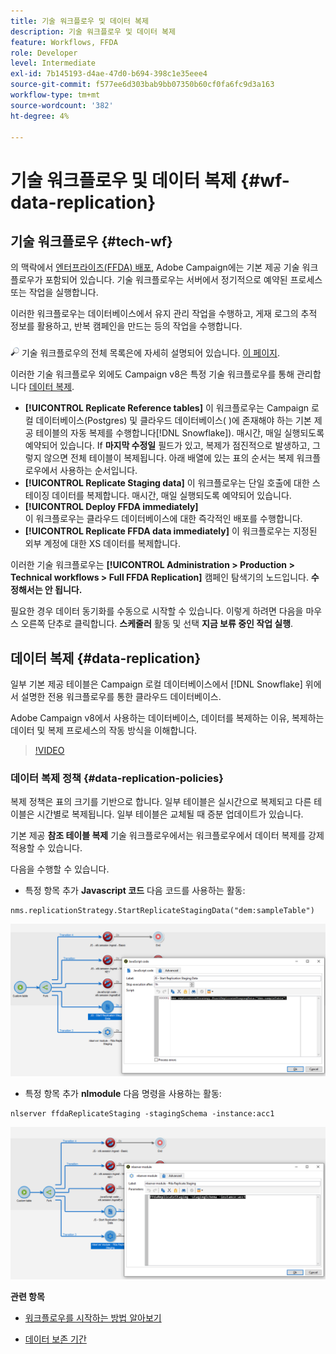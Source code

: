 ```yaml
---
title: 기술 워크플로우 및 데이터 복제
description: 기술 워크플로우 및 데이터 복제
feature: Workflows, FFDA
role: Developer
level: Intermediate
exl-id: 7b145193-d4ae-47d0-b694-398c1e35eee4
source-git-commit: f577ee6d303bab9bb07350b60cf0fa6fc9d3a163
workflow-type: tm+mt
source-wordcount: '382'
ht-degree: 4%

---
```


# 기술 워크플로우 및 데이터 복제 {#wf-data-replication}

## 기술 워크플로우 {#tech-wf}

의 맥락에서 [엔터프라이즈(FFDA) 배포](enterprise-deployment.md), Adobe Campaign에는 기본 제공 기술 워크플로우가 포함되어 있습니다. 기술 워크플로우는 서버에서 정기적으로 예약된 프로세스 또는 작업을 실행합니다.

이러한 워크플로우는 데이터베이스에서 유지 관리 작업을 수행하고, 게재 로그의 추적 정보를 활용하고, 반복 캠페인을 만드는 등의 작업을 수행합니다.

![](../assets/do-not-localize/glass.png) 기술 워크플로우의 전체 목록은에 자세히 설명되어 있습니다. [이 페이지](https://experienceleague.adobe.com/docs/campaign/automation/workflows/introduction/wf-type/technical-workflows.html).

이러한 기술 워크플로우 외에도 Campaign v8은 특정 기술 워크플로우를 통해 관리합니다 [데이터 복제](#data-replication).

* **[!UICONTROL Replicate Reference tables]**
이 워크플로우는 Campaign 로컬 데이터베이스(Postgres) 및 클라우드 데이터베이스( )에 존재해야 하는 기본 제공 테이블의 자동 복제를 수행합니다[!DNL Snowflake]). 매시간, 매일 실행되도록 예약되어 있습니다. If **마지막 수정일** 필드가 있고, 복제가 점진적으로 발생하고, 그렇지 않으면 전체 테이블이 복제됩니다. 아래 배열에 있는 표의 순서는 복제 워크플로우에서 사용하는 순서입니다.
* **[!UICONTROL Replicate Staging data]**
이 워크플로우는 단일 호출에 대한 스테이징 데이터를 복제합니다. 매시간, 매일 실행되도록 예약되어 있습니다.
* **[!UICONTROL Deploy FFDA immediately]**\
  이 워크플로우는 클라우드 데이터베이스에 대한 즉각적인 배포를 수행합니다.
* **[!UICONTROL Replicate FFDA data immediately]**
이 워크플로우는 지정된 외부 계정에 대한 XS 데이터를 복제합니다.

이러한 기술 워크플로우는 **[!UICONTROL Administration > Production > Technical workflows > Full FFDA Replication]** 캠페인 탐색기의 노드입니다. **수정해서는 안 됩니다.**

필요한 경우 데이터 동기화를 수동으로 시작할 수 있습니다. 이렇게 하려면 다음을 마우스 오른쪽 단추로 클릭합니다. **스케줄러** 활동 및 선택 **지금 보류 중인 작업 실행**.

## 데이터 복제 {#data-replication}

일부 기본 제공 테이블은 Campaign 로컬 데이터베이스에서 [!DNL Snowflake] 위에서 설명한 전용 워크플로우를 통한 클라우드 데이터베이스.

Adobe Campaign v8에서 사용하는 데이터베이스, 데이터를 복제하는 이유, 복제하는 데이터 및 복제 프로세스의 작동 방식을 이해합니다.

>[!VIDEO](https://video.tv.adobe.com/v/334460?quality=12)


### 데이터 복제 정책 {#data-replication-policies}

복제 정책은 표의 크기를 기반으로 합니다. 일부 테이블은 실시간으로 복제되고 다른 테이블은 시간별로 복제됩니다. 일부 테이블은 교체될 때 증분 업데이트가 있습니다.

기본 제공 **참조 테이블 복제** 기술 워크플로우에서는 워크플로우에서 데이터 복제를 강제 적용할 수 있습니다.

다음을 수행할 수 있습니다.

* 특정 항목 추가 **Javascript 코드** 다음 코드를 사용하는 활동:

```
nms.replicationStrategy.StartReplicateStagingData("dem:sampleTable")
```

![](assets/jscode.png)


* 특정 항목 추가 **nlmodule** 다음 명령을 사용하는 활동:

```
nlserver ffdaReplicateStaging -stagingSchema -instance:acc1
```

![](assets/nlmodule.png)


**관련 항목**

* [워크플로우를 시작하는 방법 알아보기](https://experienceleague.adobe.com/docs/campaign/automation/workflows/introduction/build-a-workflow.html?lang=ko)

* [데이터 보존 기간](../dev/datamodel-best-practices.md#data-retention)
